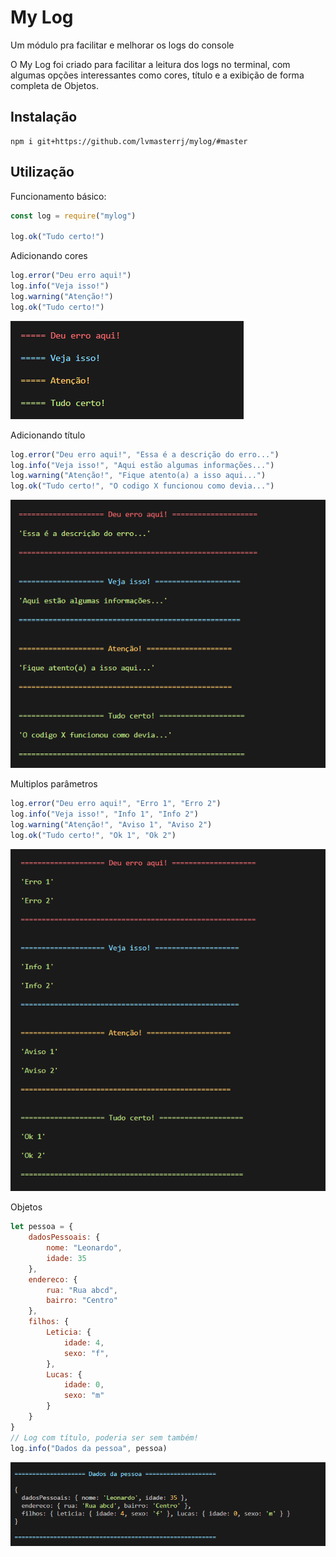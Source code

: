# My Log
Um módulo pra facilitar e melhorar os logs do console

O My Log foi criado para facilitar a leitura dos logs no terminal, com algumas opções interessantes como cores, título e a exibição de forma completa de Objetos.

## Instalação
```
npm i git+https://github.com/lvmasterrj/mylog/#master
```

## Utilização
Funcionamento básico:
```javascript
const log = require("mylog")

log.ok("Tudo certo!")
```

Adicionando cores
```javascript
log.error("Deu erro aqui!")
log.info("Veja isso!")
log.warning("Atenção!")
log.ok("Tudo certo!")
```
![Resposta de uso básico](./imgs/cores.PNG)

Adicionando título
```javascript
log.error("Deu erro aqui!", "Essa é a descrição do erro...")
log.info("Veja isso!", "Aqui estão algumas informações...")
log.warning("Atenção!", "Fique atento(a) a isso aqui...")
log.ok("Tudo certo!", "O codigo X funcionou como devia...")
```
![Resposta do uso com título](./imgs/titulos.PNG)

Multiplos parâmetros
```javascript
log.error("Deu erro aqui!", "Erro 1", "Erro 2")
log.info("Veja isso!", "Info 1", "Info 2")
log.warning("Atenção!", "Aviso 1", "Aviso 2")
log.ok("Tudo certo!", "Ok 1", "Ok 2")
```
![Resposta com múltiplos parâmetros](./imgs/multiplos.PNG)

Objetos
```javascript
let pessoa = {
	dadosPessoais: {
		nome: "Leonardo",
		idade: 35
	},
	endereco: {
		rua: "Rua abcd",
		bairro: "Centro"
	},
	filhos: {
		Leticia: {
			idade: 4,
			sexo: "f",
		},
		Lucas: {
			idade: 0,
			sexo: "m"
		}
	}
}
// Log com título, poderia ser sem também!
log.info("Dados da pessoa", pessoa)
```
![Resposta de objetos](./imgs/objetos.PNG)
